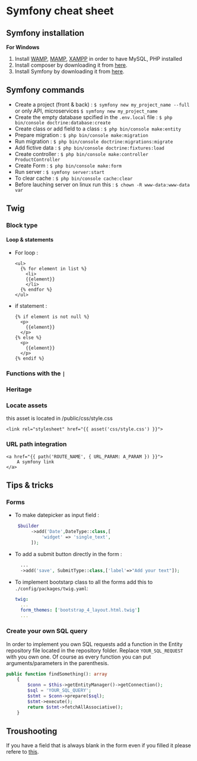 # Symfony cheat sheet

## Symfony installation

**For Windows**
1. Install [WAMP](https://www.wampserver.com/), [MAMP](https://www.mamp.info/en/downloads/), [XAMPP](https://www.apachefriends.org/fr/download.html) in order to have MySQL, PHP installed
2. Install composer by downloading it from [here](https://getcomposer.org/download/).
3. Install Symfony by downloading it from [here](https://symfony.com/download).

## Symfony commands
- Create a project (front & back) : `$ symfony new my_project_name --full` or only API, microservices `$ symfony new my_project_name`
- Create the empty database spcified in the `.env.local` file : `$ php bin/console doctrine:database:create`
- Create class or add field to a class : `$ php bin/console make:entity`
- Prepare migration : `$ php bin/console make:migration`
- Run migration : `$ php bin/console doctrine:migrations:migrate`
- Add fictive data : `$ php bin/console doctrine:fixtures:load`
- Create controller : `$ php bin/console make:controller ProductController`
- Create Form : `$ php bin/console make:form`
- Run server : `$ symfony server:start`
- To clear cache : `$ php bin/console cache:clear`
- Before lauching server on linux run this : `$ chown -R www-data:www-data var`

## Twig
### Block type
#### Loop & statements
- For loop :
  ```twig
  <ul>
    {% for element in list %}
      <li>
      {{element}}
      </li>
    {% endfor %}
  </ul>
  ```
  
- if statement :
  ```twig
  {% if element is not null %}
    <p>
      {{element}}
    </p>
  {% else %}
    <p>
      {{element}}
    </p>
  {% endif %}
  ```

### Functions with the `|`
### Heritage
### Locate assets
this asset is located in /public/css/style.css
```twig
<link rel="stylesheet" href="{{ asset('css/style.css') }}">
```

### URL path integration
```twig
<a href="{{ path('ROUTE_NAME', { URL_PARAM: A_PARAM }) }}">
    A symfony link
</a>
```



## Tips & tricks

### Forms

- To make datepicker as input field : 
  ```php
   $builder
        ->add('Date',DateType::class,[
            'widget' => 'single_text',
        ]);
  ```
- To add a submit button directly in the form :
  ```php
    ...
    ->add('save', SubmitType::class,['label'=>"Add your text"]);
   ```
- To implement bootstarp class to all the forms add this to `./config/packages/twig.yaml`:
  ```yaml
  twig:
    ...
    form_themes: ['bootstrap_4_layout.html.twig']
    ...

  ```
   
### Create your own SQL query

In order to implement you own SQL requests add a function in the Entity repository file located in the repository folder.
Replace `YOUR_SQL_REQUEST` with you own one. Of course as every function you can put arguments/parameters in the parenthesis.
```php
public function findSomething(): array
    {
        $conn = $this->getEntityManager()->getConnection();
        $sql = 'YOUR_SQL_QUERY';
        $stmt = $conn->prepare($sql);
        $stmt->execute();
        return $stmt->fetchAllAssociative();
    }
```

## Troushooting

If you have a field that is always blank in the form even if you filled it please refere to [this](https://ourcodeworld.com/articles/read/1388/how-to-solve-symfony-5-exception-argument-1-passed-to-symfonybridgedoctrineformchoicelistidreader-getidvalue-must-be-an-object-or-null-string-given).
